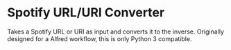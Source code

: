 # Spotify URL/URI Converter
Takes a Spotify URL or URI as input and converts it to the inverse. Originally designed for a Alfred workflow, this is only Python 3 compatible.
